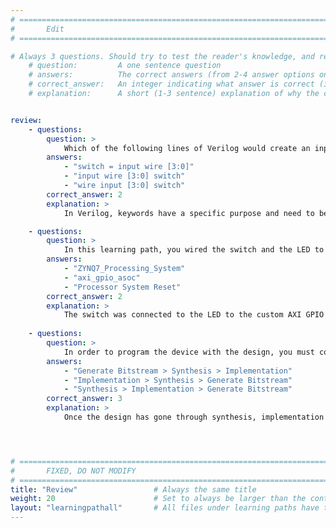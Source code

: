 ```yaml
---
# ================================================================================
#       Edit
# ================================================================================

# Always 3 questions. Should try to test the reader's knowledge, and reinforce the key points you want them to remember.
    # question:         A one sentence question
    # answers:          The correct answers (from 2-4 answer options only). Should be surrounded by quotes.
    # correct_answer:   An integer indicating what answer is correct (index starts from 0)
    # explanation:      A short (1-3 sentence) explanation of why the correct answer is correct. Can add additional context if desired


review:
    - questions:
        question: >
            Which of the following lines of Verilog would create an input wire named 'switch'?
        answers:
            - "switch = input wire [3:0]"
            - "input wire [3:0] switch"
            - "wire input [3:0] switch"
        correct_answer: 2
        explanation: >
            In Verilog, keywords have a specific purpose and need to be written in a specific order. 

    - questions:
        question: >
            In this learning path, you wired the switch and the LED to which of the following blocks?
        answers:
            - "ZYNQ7_Processing_System"
            - "axi_gpio_asoc"
            - "Processor System Reset"
        correct_answer: 2
        explanation: >
            The switch was connected to the LED to the custom AXI GPIO peripheral. 
               
    - questions:
        question: >
            In order to program the device with the design, you must complete several steps in a certain order, choose the correct option.
        answers:
            - "Generate Bitstream > Synthesis > Implementation"
            - "Implementation > Synthesis > Generate Bitstream"
            - "Synthesis > Implementation > Generate Bitstream"
        correct_answer: 3
        explanation: >
            Once the design has gone through synthesis, implementation and then had a bitstream generated, it can be deployed to an FPGA device. 




# ================================================================================
#       FIXED, DO NOT MODIFY
# ================================================================================
title: "Review"                 # Always the same title
weight: 20                      # Set to always be larger than the content in this path
layout: "learningpathall"       # All files under learning paths have this same wrapper
---
```

